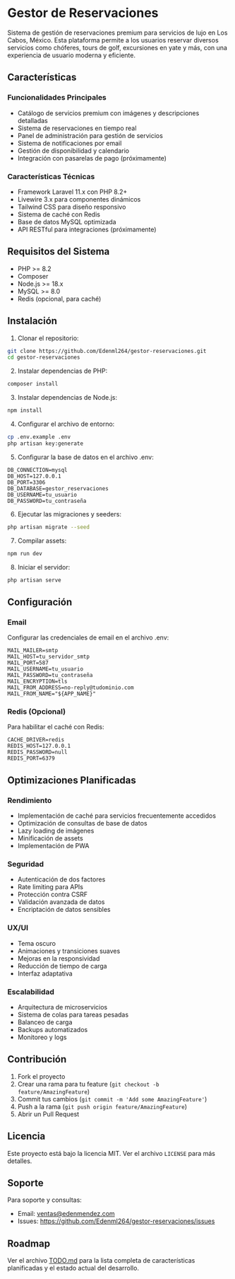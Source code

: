 # Gestor de Reservaciones

Sistema de gestión de reservaciones premium para servicios de lujo en Los Cabos, México. Esta plataforma permite a los usuarios reservar diversos servicios como chóferes, tours de golf, excursiones en yate y más, con una experiencia de usuario moderna y eficiente.

## Características

### Funcionalidades Principales
- Catálogo de servicios premium con imágenes y descripciones detalladas
- Sistema de reservaciones en tiempo real
- Panel de administración para gestión de servicios
- Sistema de notificaciones por email
- Gestión de disponibilidad y calendario
- Integración con pasarelas de pago (próximamente)

### Características Técnicas
- Framework Laravel 11.x con PHP 8.2+
- Livewire 3.x para componentes dinámicos
- Tailwind CSS para diseño responsivo
- Sistema de caché con Redis
- Base de datos MySQL optimizada
- API RESTful para integraciones (próximamente)

## Requisitos del Sistema

- PHP >= 8.2
- Composer
- Node.js >= 18.x
- MySQL >= 8.0
- Redis (opcional, para caché)

## Instalación

1. Clonar el repositorio:
```bash
git clone https://github.com/Edenml264/gestor-reservaciones.git
cd gestor-reservaciones
```

2. Instalar dependencias de PHP:
```bash
composer install
```

3. Instalar dependencias de Node.js:
```bash
npm install
```

4. Configurar el archivo de entorno:
```bash
cp .env.example .env
php artisan key:generate
```

5. Configurar la base de datos en el archivo .env:
```env
DB_CONNECTION=mysql
DB_HOST=127.0.0.1
DB_PORT=3306
DB_DATABASE=gestor_reservaciones
DB_USERNAME=tu_usuario
DB_PASSWORD=tu_contraseña
```

6. Ejecutar las migraciones y seeders:
```bash
php artisan migrate --seed
```

7. Compilar assets:
```bash
npm run dev
```

8. Iniciar el servidor:
```bash
php artisan serve
```

## Configuración

### Email
Configurar las credenciales de email en el archivo .env:
```env
MAIL_MAILER=smtp
MAIL_HOST=tu_servidor_smtp
MAIL_PORT=587
MAIL_USERNAME=tu_usuario
MAIL_PASSWORD=tu_contraseña
MAIL_ENCRYPTION=tls
MAIL_FROM_ADDRESS=no-reply@tudominio.com
MAIL_FROM_NAME="${APP_NAME}"
```

### Redis (Opcional)
Para habilitar el caché con Redis:
```env
CACHE_DRIVER=redis
REDIS_HOST=127.0.0.1
REDIS_PASSWORD=null
REDIS_PORT=6379
```

## Optimizaciones Planificadas

### Rendimiento
- Implementación de caché para servicios frecuentemente accedidos
- Optimización de consultas de base de datos
- Lazy loading de imágenes
- Minificación de assets
- Implementación de PWA

### Seguridad
- Autenticación de dos factores
- Rate limiting para APIs
- Protección contra CSRF
- Validación avanzada de datos
- Encriptación de datos sensibles

### UX/UI
- Tema oscuro
- Animaciones y transiciones suaves
- Mejoras en la responsividad
- Reducción de tiempo de carga
- Interfaz adaptativa

### Escalabilidad
- Arquitectura de microservicios
- Sistema de colas para tareas pesadas
- Balanceo de carga
- Backups automatizados
- Monitoreo y logs

## Contribución

1. Fork el proyecto
2. Crear una rama para tu feature (`git checkout -b feature/AmazingFeature`)
3. Commit tus cambios (`git commit -m 'Add some AmazingFeature'`)
4. Push a la rama (`git push origin feature/AmazingFeature`)
5. Abrir un Pull Request

## Licencia

Este proyecto está bajo la licencia MIT. Ver el archivo `LICENSE` para más detalles.

## Soporte

Para soporte y consultas:
- Email: ventas@edenmendez.com
- Issues: https://github.com/Edenml264/gestor-reservaciones/issues

## Roadmap

Ver el archivo [TODO.md](TODO.md) para la lista completa de características planificadas y el estado actual del desarrollo.
